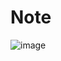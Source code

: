 # Note
![image](https://user-images.githubusercontent.com/33194443/181190306-b9c0c66c-3ec9-4de2-b950-b1b7c3544320.png)
